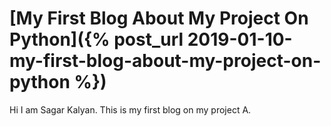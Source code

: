 # [My First Blog About My Project On Python]({% post_url 2019-01-10-my-first-blog-about-my-project-on-python %})

Hi I am Sagar Kalyan.
This is my first blog on my project A.
